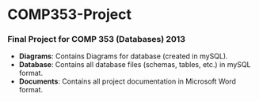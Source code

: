 COMP353-Project
===============

### Final Project for COMP 353 (Databases) 2013

* **Diagrams**: Contains Diagrams for database (created in mySQL).
* **Database**: Contains all database files (schemas, tables, etc.) in mySQL format.
* **Documents**: Contains all project documentation in Microsoft Word format.
